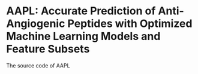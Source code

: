 # AAPL: Accurate Prediction of Anti-Angiogenic Peptides with Optimized Machine Learning Models and Feature Subsets
The source code of AAPL 
